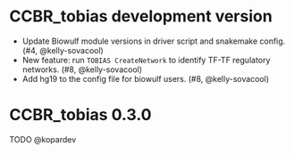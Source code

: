 # CCBR_tobias development version

- Update Biowulf module versions in driver script and snakemake config. (#4, @kelly-sovacool)
- New feature: run `TOBIAS CreateNetwork` to identify TF-TF regulatory networks. (#8, @kelly-sovacool)
- Add hg19 to the config file for biowulf users. (#8, @kelly-sovacool)

# CCBR_tobias 0.3.0

TODO @kopardev